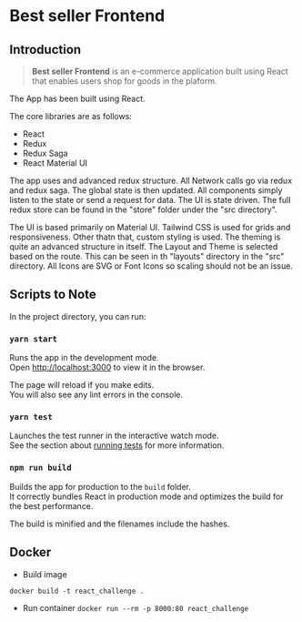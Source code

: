 # Best seller Frontend


## Introduction

> **Best seller Frontend** is an e-commerce application built using React that enables users shop for goods in the plaform. 

The App has been built using React.

The core libraries are as follows:

* React
* Redux
* Redux Saga
* React Material UI

The app uses and advanced redux structure. All Network calls go via redux and redux saga. The global state is then updated. All components simply listen to the state or send a request for data. The UI is state driven. The full redux store can be found in the "store" folder under the "src directory".

The UI is based primarily on Material UI. Tailwind CSS is used for grids and responsiveness. Other thatn that, custom styling is used. The theming is quite an advanced structure in itself. The Layout and Theme is selected based on the route. This can be seen in th "layouts" directory in the "src" directory. All Icons are SVG or Font Icons so scaling should not be an issue.


## Scripts to Note

In the project directory, you can run:

### `yarn start`

Runs the app in the development mode.<br>
Open [http://localhost:3000](http://localhost:3000) to view it in the browser.

The page will reload if you make edits.<br>
You will also see any lint errors in the console.

### `yarn test`

Launches the test runner in the interactive watch mode.<br>
See the section about [running tests](https://facebook.github.io/create-react-app/docs/running-tests) for more information.

### `npm run build`

Builds the app for production to the `build` folder.<br>
It correctly bundles React in production mode and optimizes the build for the best performance.

The build is minified and the filenames include the hashes.<br>

## Docker

* Build image

`docker build -t react_challenge .`

* Run container
`docker run --rm -p 8000:80 react_challenge`

